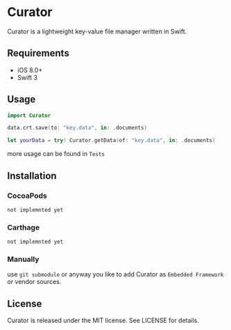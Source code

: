 # Curator

Curator is a lightweight key-value file manager written in Swift.

## Requirements
* iOS 8.0+
* Swift 3

## Usage
```swift
import Curator

data.crt.save(to: "key.data", in: .documents)

let yourData = try! Curator.getData(of: "key.data", in: .documents)
```

more usage can be found in `Tests`

## Installation

### CocoaPods
`not implemnted yet`

### Carthage
`not implemnted yet`

### Manually
use `git submodule` or anyway you like to add Curator as `Embedded Framework` or vendor sources.

## License
Curator is released under the MIT license. See LICENSE for details.

